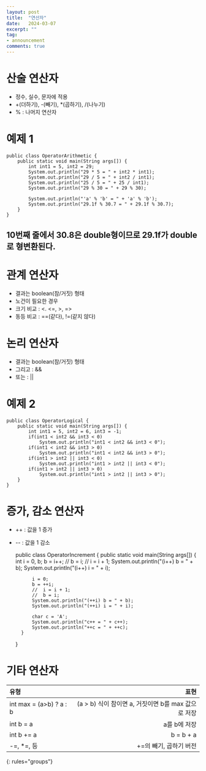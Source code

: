 ```yaml
---
layout: post
title:  "연산자"
date:   2024-03-07
excerpt: ""
tag:
- announcement
comments: true
---
```


# 산술 연산자
- 정수, 실수, 문자에 적용
- +(더하기), -(빼기), *(곱하기), /(나누기)
- % : 나머지 연산자

# 예제 1
    public class OperatorArithmetic {
	    public static void main(String args[]) {
		    int int1 = 5, int2 = 29;
		    System.out.println("29 * 5 = " + int2 * int1);
		    System.out.println("29 / 5 = " + int2 / int1);
		    System.out.println("25 / 5 = " + 25 / int1);
		    System.out.println("29 % 30 = " + 29 % 30);
		
		    System.out.println("'a' % 'b' = " + 'a' % 'b');
		    System.out.println("29.1f % 30.7 = " + 29.1f % 30.7);
	    }
    }
## 10번째 줄에서 30.8은 double형이므로 29.1f가 double로 형변환된다.

# 관계 연산자
- 결과는 boolean(참/거짓) 형태
- 노건이 필요한 경우
- 크기 비교 : <. <=, >, =>
- 동등 비교 : ==(같다), !=(같지 않다)

# 논리 연산자
- 결과는 boolean(참/거짓) 형태
- 그리고 : &&
- 또는 : ||

# 예제 2
    public class OperatorLogical {
	    public static void main(String args[]) {
		    int int1 = 5, int2 = 6, int3 = -1;
		    if(int1 < int2 && int3 < 0)
			    System.out.println("int1 < int2 && int3 < 0");
		    if(int1 < int2 && int3 > 0)
			    System.out.println("int1 < int2 && int3 > 0");
		    if(int1 > int2 || int3 < 0)
			    System.out.println("int1 > int2 || int3 < 0");
		    if(int1 > int2 || int3 > 0)
			    System.out.println("int1 > int2 || int3 > 0");
	    }
    }

# 증가, 감소 연산자
- ++ : 값을 1 증가
- -- : 값을 1 감소

    public class OperatorIncrement {
        public static void main(String args[]) {
            int i = 0, b;
		    b = i++;
		    //	b = i;
		    //	i = i + 1;
		    System.out.println("(i++) b = " + b);
		    System.out.println("(i++) i = " + i);
		
		    i = 0;
		    b = ++i;
		    //	i = i + 1;
		    //	b = i;
		    System.out.println("(++i) b = " + b);
		    System.out.println("(++i) i = " + i);
  
            char c = 'A';
		    System.out.println("c++ = " + c++);
            System.out.println("++c = " + ++c);
        }
    }

# 기타 연산자

| 유형 | 표현 |
|:--------|--------:|
| int max = (a>b) ? a : b | (a > b) 식이 참이면 a, 거짓이면 b를 max 값으로 저장 |
| int b = a | a를 b에 저장 |
| int b += a | b = b + a |
| -=, *=, 등 | +=의 빼기, 곱하기 버전 |
{: rules="groups"}
